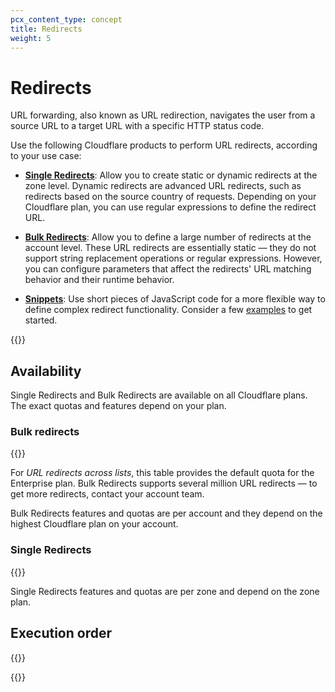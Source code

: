 ```yaml
---
pcx_content_type: concept
title: Redirects
weight: 5
---
```


# Redirects

URL forwarding, also known as URL redirection, navigates the user from a source URL to a target URL with a specific HTTP status code.

Use the following Cloudflare products to perform URL redirects, according to your use case:

- [**Single Redirects**](/rules/url-forwarding/single-redirects/): Allow you to create static or dynamic redirects at the zone level. Dynamic redirects are advanced URL redirects, such as redirects based on the source country of requests. Depending on your Cloudflare plan, you can use regular expressions to define the redirect URL.

- [**Bulk Redirects**](/rules/url-forwarding/bulk-redirects/): Allow you to define a large number of redirects at the account level. These URL redirects are essentially static — they do not support string replacement operations or regular expressions. However, you can configure parameters that affect the redirects' URL matching behavior and their runtime behavior.

- [**Snippets**](/rules/snippets/): Use short pieces of JavaScript code for a more flexible way to define complex redirect functionality. Consider a few [examples](/rules/snippets/examples/?operation=Redirect) to get started.

{{<render file="_rules-requirements.md" withParameters="Single Redirects and Bulk Redirects require">}}

## Availability

Single Redirects and Bulk Redirects are available on all Cloudflare plans. The exact quotas and features depend on your plan.

### Bulk redirects

{{<feature-table id="rules.bulk_redirects">}}

For *URL redirects across lists*, this table provides the default quota for the Enterprise plan. Bulk Redirects supports several million URL redirects — to get more redirects, contact your account team.

Bulk Redirects features and quotas are per account and they depend on the highest Cloudflare plan on your account.

### Single Redirects

{{<feature-table id="rules.single_redirects">}}

Single Redirects features and quotas are per zone and depend on the zone plan.

## Execution order

{{<render file="_product_execution_order.md">}}

{{<render file="_troubleshoot-rules-with-trace.md" withParameters="URL redirects">}}